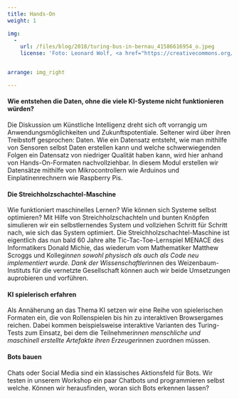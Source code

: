 ```yaml
---
title: Hands-On
weight: 1

img:
  -
    url: /files/blog/2018/turing-bus-in-bernau_41586616954_o.jpeg
    license: 'Foto: Leonard Wolf, <a href="https://creativecommons.org/licenses/by/4.0/">CC BY 4.0</a> Turing-Bus'


arrange: img_right

---
```


#### Wie entstehen die Daten, ohne die viele KI-Systeme nicht funktionieren würden?

Die Diskussion um Künstliche Intelligenz dreht sich oft vorrangig um Anwendungsmöglichkeiten und Zukunftspotentiale. Seltener wird über ihren Treibstoff gesprochen: Daten. Wie ein Datensatz entsteht, wie man mithilfe von Sensoren selbst Daten erstellen kann und welche schwerwiegenden Folgen ein Datensatz von niedriger Qualität haben kann, wird hier anhand von Hands-On-Formaten nachvollziehbar. In diesem Modul erstellen wir Datensätze mithilfe von Mikrocontrollern wie Arduinos und Einplatinenrechnern wie  Raspberry Pis.

#### Die Streichholzschachtel-Maschine

Wie funktioniert maschinelles Lernen? Wie können sich Systeme selbst optimieren? Mit Hilfe von Streichholzschachteln und bunten Knöpfen simulieren wir ein  selbstlernendes System und vollziehen Schritt für Schritt nach, wie sich das System optimiert. Die Streichholzschachtel-Maschine ist eigentlich das nun bald 60 Jahre alte Tic-Tac-Toe-Lernspiel MENACE des Informatikers Donald Michie, das wiederum vom Mathematiker Matthew Scroggs und Kolleg*innen sowohl physisch als auch als Code neu implementiert wurde. Dank der Wissenschaftler*innen des Weizenbaum-Instituts für die vernetzte Gesellschaft können auch wir beide Umsetzungen auprobieren und vorführen.

#### KI spielerisch erfahren

Als Annäherung an das Thema KI setzen wir eine Reihe von spielerischen Formaten ein, die von Rollenspielen bis hin zu interaktiven Browsergames reichen. Dabei kommen beispielsweise interaktive Varianten des Turing-Tests zum Einsatz, bei dem die Teilnehmer*innen menschliche und maschinell erstellte Artefakte ihren Erzeuger*innen zuordnen müssen.

#### Bots bauen

Chats oder Social Media sind ein klassisches Aktionsfeld für Bots. Wir testen in unserem Workshop ein paar Chatbots und programmieren selbst welche. Können wir herausfinden, woran sich Bots erkennen lassen?
